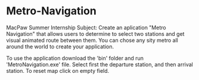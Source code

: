 # Metro-Navigation
MacPaw Summer Internship
Subject:
Create an aplication "Metro Navigation" that allows users to determine to select two stations and get visual animated route between them. 
You can chose any sity metro all around the world to create your application.

To use the application download the 'bin' folder and run 'MetroNavigation.exe' file.
Select first the departure station,  and then arrival station. To reset map click on empty field.
